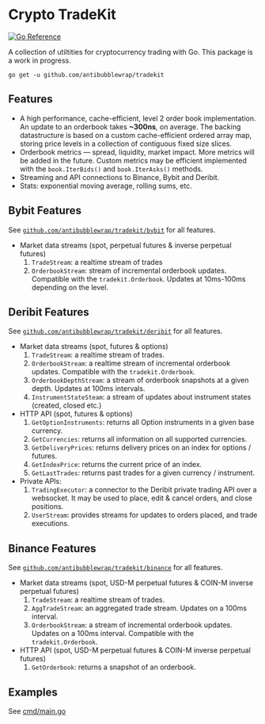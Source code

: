 # Crypto TradeKit

[![Go Reference](https://pkg.go.dev/badge/github.com/antibubblewrap/tradekit.svg)](https://pkg.go.dev/github.com/antibubblewrap/tradekit)

A collection of utiltities for cryptocurrency trading with Go. This package is a work
in progress.

```
go get -u github.com/antibubblewrap/tradekit
```

## Features 

  - A high performance, cache-efficient, level 2 order book implementation. An update
    to an orderbook takes __~300ns__, on average. The backing datastructure is based on
    a custom cache-efficient ordered array map, storing price levels in a collection of
    contiguous fixed size slices.
  - Orderbook metrics — spread, liquidity, market impact. More metrics will be added in
    the future. Custom metrics may be efficient implemented with the `book.IterBids()` and
    `book.IterAsks()` methods.
  - Streaming and API connections to Binance, Bybit and Deribit.
  - Stats: exponential moving average, rolling sums, etc.

## Bybit Features

See [`github.com/antibubblewrap/tradekit/bybit`](https://pkg.go.dev/github.com/antibubblewrap/tradekit/bybit) for all features.

  - Market data streams (spot, perpetual futures & inverse perpetual futures)
      1. `TradeStream`: a realtime stream of trades
      2. `OrderbookStream`: stream of incremental orderbook updates. Compatible with the 
         `tradekit.Orderbook`. Updates at 10ms-100ms depending on the level.

## Deribit Features

See [`github.com/antibubblewrap/tradekit/deribit`](https://pkg.go.dev/github.com/antibubblewrap/tradekit/deribit) for all features.

  - Market data streams (spot, futures & options)
    1. `TradeStream`: a realtime stream of trades.
    2. `OrderbookStream`: a realtime stream of incremental orderbook updates. Compatible
       with the `tradekit.Orderbook`.
    3. `OrderbookDepthStream`: a stream of orderbook snapshots at a given depth. Updates
       at 100ms intervals.
    4. `InstrumentStateSteam`: a stream of updates about instrument states (created, closed etc.)
  - HTTP API (spot, futures & options)
    1. `GetOptionInstruments`: returns all Option instruments in a given base currency.
    2. `GetCurrencies`: returns all information on all supported currencies.
    3. `GetDeliveryPrices`: returns delivery prices on an index for options / futures. 
    4. `GetIndexPrice`: returns the current price of an index.
    5. `GetLastTrades`: returns past trades for a given currency / instrument.
  - Private APIs:
    1. `TradingExecutor`: a connector to the Deribit private trading API over a websocket.
       It may be used to place, edit & cancel orders, and close positions.
    2. `UserStream`: provides streams for updates to orders placed, and trade executions.


## Binance Features

See [`github.com/antibubblewrap/tradekit/binance`](https://pkg.go.dev/github.com/antibubblewrap/tradekit/binance) for all features.

  - Market data streams (spot, USD-M perpetual futures & COIN-M inverse perpetual futures)
    1. `TradeStream`: a realtime stream of trades.
    2. `AggTradeStream`: an aggregated trade stream. Updates on a 100ms interval.
    3. `OrderbookStream`: a stream of incremental orderbook updates. Updates on a 100ms
       interval. Compatible with the `tradekit.Orderbook`.
  - HTTP API (spot, USD-M perpetual futures & COIN-M inverse perpetual futures)
    1. `GetOrderbook`: returns a snapshot of an orderbook.


## Examples

See [cmd/main.go](./cmd/main.go)


